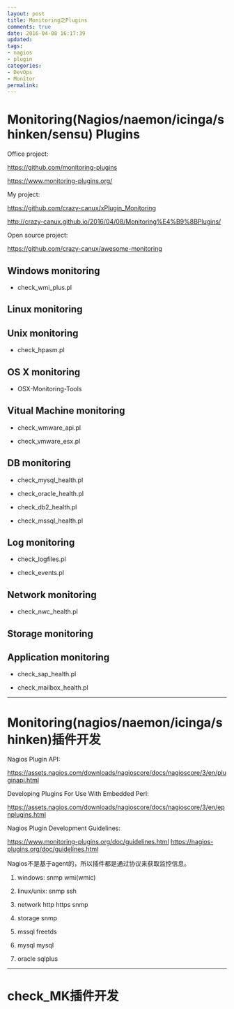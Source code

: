 ```yaml
---
layout: post
title: Monitoring之Plugins
comments: true
date: 2016-04-08 16:17:39
updated:
tags:
- nagios
- plugin
categories:
- DevOps
- Monitor
permalink:
---
```


# Monitoring(Nagios/naemon/icinga/shinken/sensu) Plugins

Office project:

<https://github.com/monitoring-plugins>

<https://www.monitoring-plugins.org/>

My project:

<https://github.com/crazy-canux/xPlugin_Monitoring>

<http://crazy-canux.github.io/2016/04/08/Monitoring%E4%B9%8BPlugins/>

Open source project:

<https://github.com/crazy-canux/awesome-monitoring>

## Windows monitoring

* check_wmi_plus.pl

## Linux monitoring

## Unix monitoring

* check_hpasm.pl

## OS X monitoring

* OSX-Monitoring-Tools

## Vitual Machine monitoring

* check_wmware_api.pl

* check_vmware_esx.pl

## DB monitoring

* check_mysql_health.pl

* check_oracle_health.pl

* check_db2_health.pl

* check_mssql_health.pl

## Log monitoring

* check_logfiles.pl

* check_events.pl

## Network monitoring

* check_nwc_health.pl

## Storage monitoring

## Application monitoring

* check_sap_health.pl

* check_mailbox_health.pl

***

# Monitoring(nagios/naemon/icinga/shinken)插件开发

Nagios Plugin API:

<https://assets.nagios.com/downloads/nagioscore/docs/nagioscore/3/en/pluginapi.html>

Developing Plugins For Use With Embedded Perl:

<https://assets.nagios.com/downloads/nagioscore/docs/nagioscore/3/en/epnplugins.html>

Nagios Plugin Development Guidelines:

<https://www.monitoring-plugins.org/doc/guidelines.html>
<https://nagios-plugins.org/doc/guidelines.html>

Nagios不是基于agent的，所以插件都是通过协议来获取监控信息。

1. windows:
    snmp
    wmi(wmic)

2. linux/unix:
    snmp
    ssh

3. network
    http
    https
    snmp

4. storage
    snmp

5. mssql
    freetds

6. mysql
    mysql

7. oracle
    sqlplus

***

# check_MK插件开发
